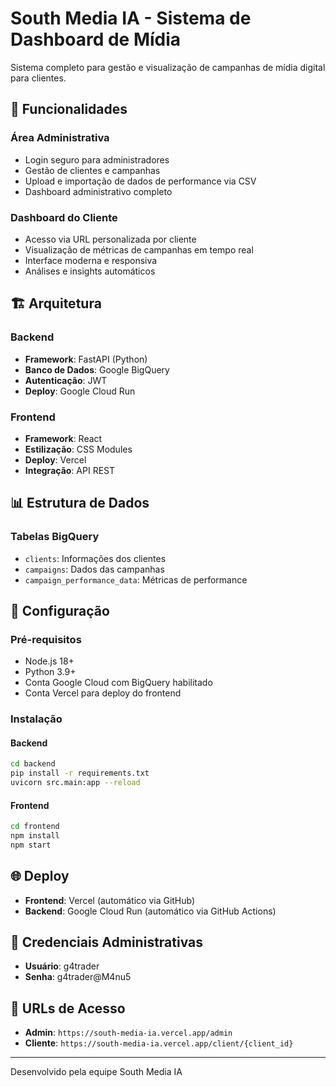 # South Media IA - Sistema de Dashboard de Mídia

Sistema completo para gestão e visualização de campanhas de mídia digital para clientes.

## 🚀 Funcionalidades

### Área Administrativa
- Login seguro para administradores
- Gestão de clientes e campanhas
- Upload e importação de dados de performance via CSV
- Dashboard administrativo completo

### Dashboard do Cliente
- Acesso via URL personalizada por cliente
- Visualização de métricas de campanhas em tempo real
- Interface moderna e responsiva
- Análises e insights automáticos

## 🏗️ Arquitetura

### Backend
- **Framework**: FastAPI (Python)
- **Banco de Dados**: Google BigQuery
- **Autenticação**: JWT
- **Deploy**: Google Cloud Run

### Frontend
- **Framework**: React
- **Estilização**: CSS Modules
- **Deploy**: Vercel
- **Integração**: API REST

## 📊 Estrutura de Dados

### Tabelas BigQuery
- `clients`: Informações dos clientes
- `campaigns`: Dados das campanhas
- `campaign_performance_data`: Métricas de performance

## 🔧 Configuração

### Pré-requisitos
- Node.js 18+
- Python 3.9+
- Conta Google Cloud com BigQuery habilitado
- Conta Vercel para deploy do frontend

### Instalação

#### Backend
```bash
cd backend
pip install -r requirements.txt
uvicorn src.main:app --reload
```

#### Frontend
```bash
cd frontend
npm install
npm start
```

## 🌐 Deploy

- **Frontend**: Vercel (automático via GitHub)
- **Backend**: Google Cloud Run (automático via GitHub Actions)

## 📝 Credenciais Administrativas

- **Usuário**: g4trader
- **Senha**: g4trader@M4nu5

## 🎯 URLs de Acesso

- **Admin**: `https://south-media-ia.vercel.app/admin`
- **Cliente**: `https://south-media-ia.vercel.app/client/{client_id}`

---

Desenvolvido pela equipe South Media IA

